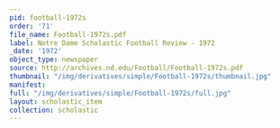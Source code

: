 ```yaml
---
pid: football-1972s
order: '71'
file_name: Football-1972s.pdf
label: Notre Dame Scholastic Football Review - 1972
_date: '1972'
object_type: newspaper
source: http://archives.nd.edu/Football/Football-1972s.pdf
thumbnail: "/img/derivatives/simple/Football-1972s/thumbnail.jpg"
manifest:
full: "/img/derivatives/simple/Football-1972s/full.jpg"
layout: scholastic_item
collection: scholastic
---
```


